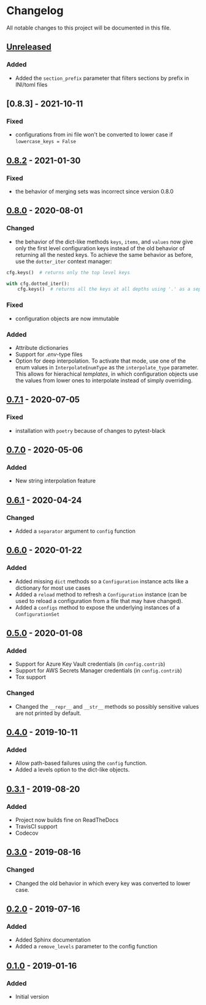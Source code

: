 # Changelog

All notable changes to this project will be documented in this file.

## [Unreleased]

### Added

- Added the `section_prefix` parameter that filters sections by prefix in INI/toml files

## [0.8.3] - 2021-10-11

### Fixed

- configurations from ini file won't be converted to lower case if `lowercase_keys = False`

## [0.8.2] - 2021-01-30

### Fixed

- the behavior of merging sets was incorrect since version 0.8.0

## [0.8.0] - 2020-08-01

### Changed

- the behavior of the dict-like methods `keys`, `items`, and `values` now give only the first level configuration keys instead of the old behavior of returning all the nested keys. To achieve the same behavior as before, use the `dotter_iter` context manager:

```python
cfg.keys()  # returns only the top level keys

with cfg.dotted_iter():
    cfg.keys()  # returns all the keys at all depths using '.' as a separator
```

### Fixed

- configuration objects are now immutable

### Added

- Attribute dictionaries
- Support for _.env_-type files
- Option for deep interpolation. To activate that mode, use one of the enum values in `InterpolateEnumType` as the `interpolate_type` parameter. This allows for hierachical _templates_, in which configuration objects use the values from lower ones to interpolate instead of simply overriding.

## [0.7.1] - 2020-07-05

### Fixed

- installation with `poetry` because of changes to pytest-black

## [0.7.0] - 2020-05-06

### Added

- New string interpolation feature

## [0.6.1] - 2020-04-24

### Changed

- Added a `separator` argument to `config` function

## [0.6.0] - 2020-01-22

### Added

- Added missing `dict` methods so a `Configuration` instance acts like a dictionary for most use cases
- Added a `reload` method to refresh a `Configuration` instance (can be used to reload a configuration from a file that may have changed).
- Added a `configs` method to expose the underlying instances of a `ConfigurationSet`

## [0.5.0] - 2020-01-08

### Added

- Support for Azure Key Vault credentials (in `config.contrib`)
- Support for AWS Secrets Manager credentials (in `config.contrib`)
- Tox support

### Changed

- Changed the `__repr__` and `__str__` methods so possibly sensitive values are not printed by default.

## [0.4.0] - 2019-10-11

### Added

- Allow path-based failures using the `config` function.
- Added a levels option to the dict-like objects.

## [0.3.1] - 2019-08-20

### Added

- Project now builds fine on ReadTheDocs
- TravisCI support
- Codecov

## [0.3.0] - 2019-08-16

### Changed

- Changed the old behavior in which every key was converted to lower case.

## [0.2.0] - 2019-07-16

### Added

- Added Sphinx documentation
- Added a `remove_levels` parameter to the config function

## [0.1.0] - 2019-01-16

### Added

- Initial version

[unreleased]: https://github.com/tr11/python-configuration/compare/0.8.2...HEAD
[0.8.2]: https://github.com/tr11/python-configuration/compare/0.8.0...0.8.2
[0.8.0]: https://github.com/tr11/python-configuration/compare/0.7.1...0.8.0
[0.7.1]: https://github.com/tr11/python-configuration/compare/0.7.0...0.7.1
[0.7.0]: https://github.com/tr11/python-configuration/compare/0.6.1...0.7.0
[0.6.1]: https://github.com/tr11/python-configuration/compare/0.6.0...0.6.1
[0.6.0]: https://github.com/tr11/python-configuration/compare/0.5.0...0.6.0
[0.5.0]: https://github.com/tr11/python-configuration/compare/0.4.0...0.5.0
[0.4.0]: https://github.com/tr11/python-configuration/compare/0.3.1...0.4.0
[0.3.1]: https://github.com/tr11/python-configuration/compare/0.3.0...0.3.1
[0.3.0]: https://github.com/tr11/python-configuration/compare/0.2.0...0.3.0
[0.2.0]: https://github.com/tr11/python-configuration/compare/0.1.0...0.2.0
[0.1.0]: https://github.com/tr11/python-configuration/releases/tag/0.1.0
